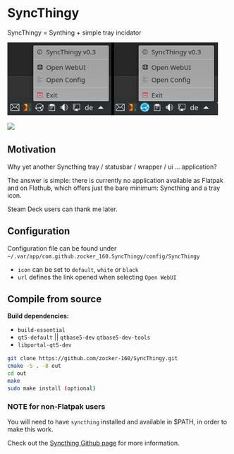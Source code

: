 # SyncThingy
SyncThingy = Synthing + simple tray incidator

![Screenshot1](screenshots/Screenshot_v3.png)

[<img width="240px" src="https://flathub.org/assets/badges/flathub-badge-en.png" />](https://flathub.org/apps/details/com.github.zocker_160.SyncThingy)

## Motivation

Why yet another Syncthing tray / statusbar / wrapper / ui ... application?

The answer is simple: there is currently no application available as Flatpak and on Flathub, which offers just the bare minimum: Syncthing and a tray icon.

Steam Deck users can thank me later.

## Configuration

Configuration file can be found under `~/.var/app/com.github.zocker_160.SyncThingy/config/SyncThingy`

- `icon` can be set to `default`, `white` or `black`
- `url` defines the link opened when selecting `Open WebUI`

## Compile from source

**Build dependencies:**

- `build-essential`
- `qt5-default` || `qtbase5-dev` `qtbase5-dev-tools`
- `libportal-qt5-dev`

```bash
git clone https://github.com/zocker-160/SyncThingy.git
cmake -S . -B out
cd out
make
sudo make install (optional)
```

### NOTE for non-Flatpak users

You will need to have `syncthing` installed and available in $PATH, in order to make this work.

Check out the [Syncthing Github page](https://github.com/syncthing/syncthing) for more information.
